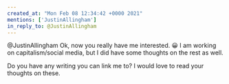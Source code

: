 ```yaml
---
created_at: "Mon Feb 08 12:34:42 +0000 2021"
mentions: ['JustinAllingham']
in_reply_to: @JustinAllingham
---
```


@JustinAllingham Ok, now you really have me interested. 😀
 I am working on capitalism/social media, but I did have some thoughts on the rest as well. 

Do you have any writing you can link me to? I would love to read your thoughts on these.